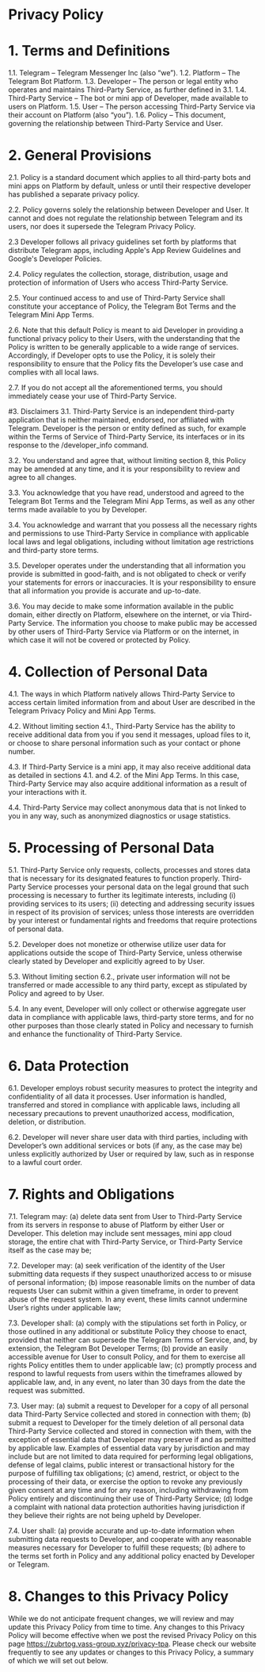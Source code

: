 # Privacy Policy
# 1. Terms and Definitions
1.1. Telegram – Telegram Messenger Inc (also “we”).
1.2. Platform – The Telegram Bot Platform.
1.3. Developer – The person or legal entity who operates and maintains Third-Party Service, as further defined in 3.1.
1.4. Third-Party Service – The bot or mini app of Developer, made available to users on Platform.
1.5. User – The person accessing Third-Party Service via their account on Platform (also “you”).
1.6. Policy – This document, governing the relationship between Third-Party Service and User.

# 2. General Provisions
2.1. Policy is a standard document which applies to all third-party bots and mini apps on Platform by default, unless or until their respective developer has published a separate privacy policy.

2.2. Policy governs solely the relationship between Developer and User. It cannot and does not regulate the relationship between Telegram and its users, nor does it supersede the Telegram Privacy Policy.

2.3 Developer follows all privacy guidelines set forth by platforms that distribute Telegram apps, including Apple's App Review Guidelines and Google's Developer Policies.

2.4. Policy regulates the collection, storage, distribution, usage and protection of information of Users who access Third-Party Service.

2.5. Your continued access to and use of Third-Party Service shall constitute your acceptance of Policy, the Telegram Bot Terms and the Telegram Mini App Terms.

2.6. Note that this default Policy is meant to aid Developer in providing a functional privacy policy to their Users, with the understanding that the Policy is written to be generally applicable to a wide range of services. Accordingly, if Developer opts to use the Policy, it is solely their responsibility to ensure that the Policy fits the Developer’s use case and complies with all local laws.

2.7. If you do not accept all the aforementioned terms, you should immediately cease your use of Third-Party Service.

#3. Disclaimers
3.1. Third-Party Service is an independent third-party application that is neither maintained, endorsed, nor affiliated with Telegram. Developer is the person or entity defined as such, for example within the Terms of Service of Third-Party Service, its interfaces or in its response to the /developer_info command.

3.2. You understand and agree that, without limiting section 8, this Policy may be amended at any time, and it is your responsibility to review and agree to all changes.

3.3. You acknowledge that you have read, understood and agreed to the Telegram Bot Terms and the Telegram Mini App Terms, as well as any other terms made available to you by Developer.

3.4. You acknowledge and warrant that you possess all the necessary rights and permissions to use Third-Party Service in compliance with applicable local laws and legal obligations, including without limitation age restrictions and third-party store terms.

3.5. Developer operates under the understanding that all information you provide is submitted in good-faith, and is not obligated to check or verify your statements for errors or inaccuracies. It is your responsibility to ensure that all information you provide is accurate and up-to-date.

3.6. You may decide to make some information available in the public domain, either directly on Platform, elsewhere on the internet, or via Third-Party Service. The information you choose to make public may be accessed by other users of Third-Party Service via Platform or on the internet, in which case it will not be covered or protected by Policy.

# 4. Collection of Personal Data
4.1. The ways in which Platform natively allows Third-Party Service to access certain limited information from and about User are described in the Telegram Privacy Policy and Mini App Terms.

4.2. Without limiting section 4.1., Third-Party Service has the ability to receive additional data from you if you send it messages, upload files to it, or choose to share personal information such as your contact or phone number.

4.3. If Third-Party Service is a mini app, it may also receive additional data as detailed in sections 4.1. and 4.2. of the Mini App Terms. In this case, Third-Party Service may also acquire additional information as a result of your interactions with it.

4.4. Third-Party Service may collect anonymous data that is not linked to you in any way, such as anonymized diagnostics or usage statistics.

# 5. Processing of Personal Data
5.1. Third-Party Service only requests, collects, processes and stores data that is necessary for its designated features to function properly. Third-Party Service processes your personal data on the legal ground that such processing is necessary to further its legitimate interests, including (i) providing services to its users; (ii) detecting and addressing security issues in respect of its provision of services; unless those interests are overridden by your interest or fundamental rights and freedoms that require protections of personal data.

5.2. Developer does not monetize or otherwise utilize user data for applications outside the scope of Third-Party Service, unless otherwise clearly stated by Developer and explicitly agreed to by User.

5.3. Without limiting section 6.2., private user information will not be transferred or made accessible to any third party, except as stipulated by Policy and agreed to by User.

5.4. In any event, Developer will only collect or otherwise aggregate user data in compliance with applicable laws, third-party store terms, and for no other purposes than those clearly stated in Policy and necessary to furnish and enhance the functionality of Third-Party Service.

# 6. Data Protection
6.1. Developer employs robust security measures to protect the integrity and confidentiality of all data it processes. User information is handled, transferred and stored in compliance with applicable laws, including all necessary precautions to prevent unauthorized access, modification, deletion, or distribution.

6.2. Developer will never share user data with third parties, including with Developer’s own additional services or bots (if any, as the case may be) unless explicitly authorized by User or required by law, such as in response to a lawful court order.

# 7. Rights and Obligations
7.1. Telegram may:
(a) delete data sent from User to Third-Party Service from its servers in response to abuse of Platform by either User or Developer. This deletion may include sent messages, mini app cloud storage, the entire chat with Third-Party Service, or Third-Party Service itself as the case may be;

7.2. Developer may:
(a) seek verification of the identity of the User submitting data requests if they suspect unauthorized access to or misuse of personal information;
(b) impose reasonable limits on the number of data requests User can submit within a given timeframe, in order to prevent abuse of the request system. In any event, these limits cannot undermine User’s rights under applicable law;

7.3. Developer shall:
(a) comply with the stipulations set forth in Policy, or those outlined in any additional or substitute Policy they choose to enact, provided that neither can supersede the Telegram Terms of Service, and, by extension, the Telegram Bot Developer Terms;
(b) provide an easily accessible avenue for User to consult Policy, and for them to exercise all rights Policy entitles them to under applicable law;
(c) promptly process and respond to lawful requests from users within the timeframes allowed by applicable law, and, in any event, no later than 30 days from the date the request was submitted.

7.3. User may:
(a) submit a request to Developer for a copy of all personal data Third-Party Service collected and stored in connection with them;
(b) submit a request to Developer for the timely deletion of all personal data Third-Party Service collected and stored in connection with them, with the exception of essential data that Developer may preserve if and as permitted by applicable law. Examples of essential data vary by jurisdiction and may include but are not limited to data required for performing legal obligations, defense of legal claims, public interest or transactional history for the purpose of fulfilling tax obligations;
(c) amend, restrict, or object to the processing of their data, or exercise the option to revoke any previously given consent at any time and for any reason, including withdrawing from Policy entirely and discontinuing their use of Third-Party Service;
(d) lodge a complaint with national data protection authorities having jurisdiction if they believe their rights are not being upheld by Developer.

7.4. User shall:
(a) provide accurate and up-to-date information when submitting data requests to Developer, and cooperate with any reasonable measures necessary for Developer to fulfill these requests;
(b) adhere to the terms set forth in Policy and any additional policy enacted by Developer or Telegram.

# 8. Changes to this Privacy Policy
While we do not anticipate frequent changes, we will review and may update this Privacy Policy from time to time. Any changes to this Privacy Policy will become effective when we post the revised Privacy Policy on this page https://zubrtog.vass-group.xyz/privacy-tpa. Please check our website frequently to see any updates or changes to this Privacy Policy, a summary of which we will set out below.
